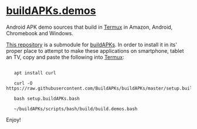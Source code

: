 # [buildAPKs.demos](https://github.com/BuildAPKs/buildAPKs.demos)
Android APK demo sources that build in [Termux](https://github.com/termux) in Amazon, Android, Chromebook and Windows. 

[This repository](https://github.com/BuildAPKs/buildAPKs.demos) is a submodule for [buildAPKs](https://github.com/BuildAPKs/buildAPKs).  In order to install it in its' proper place to attempt to make these applications on smartphone, tablet an TV, copy and paste the following into [Termux](https://github.com/termux):

```

   apt install curl 

   curl -O https://raw.githubusercontent.com/BuildAPKs/buildAPKs/master/setup.buildAPKs.bash

   bash setup.buildAPKs.bash

   ~/buildAPKs/scripts/bash/build/build.demos.bash

```
Enjoy!
<!--README.md EOF-->
